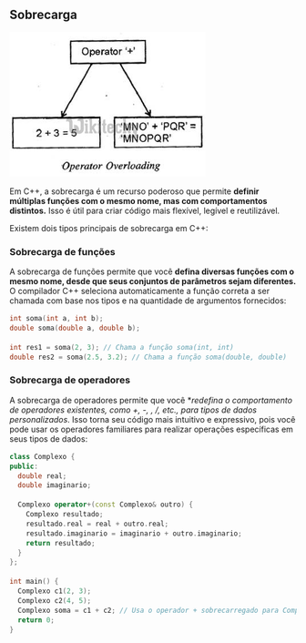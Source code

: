 ## Sobrecarga

![_](assets/overloading.jpg)

Em C++, a sobrecarga é um recurso poderoso que permite **definir múltiplas funções com o mesmo nome, mas com comportamentos distintos.** Isso é útil para criar código mais flexível, legível e reutilizável.

Existem dois tipos principais de sobrecarga em C++:

### Sobrecarga de funções

A sobrecarga de funções permite que você **defina diversas funções com o mesmo nome, desde que seus conjuntos de parâmetros sejam diferentes.** O compilador C++ seleciona automaticamente a função correta a ser chamada com base nos tipos e na quantidade de argumentos fornecidos:

```cpp
int soma(int a, int b);
double soma(double a, double b);

int res1 = soma(2, 3); // Chama a função soma(int, int)
double res2 = soma(2.5, 3.2); // Chama a função soma(double, double)
```

### Sobrecarga de operadores

A sobrecarga de operadores permite que você **redefina o comportamento de operadores existentes, como +, -, *, /, etc., para tipos de dados personalizados**. Isso torna seu código mais intuitivo e expressivo, pois você pode usar os operadores familiares para realizar operações específicas em seus tipos de dados:

```cpp
class Complexo {
public:
  double real;
  double imaginario;

  Complexo operator+(const Complexo& outro) {
    Complexo resultado;
    resultado.real = real + outro.real;
    resultado.imaginario = imaginario + outro.imaginario;
    return resultado;
  }
};

int main() {
  Complexo c1(2, 3);
  Complexo c2(4, 5);
  Complexo soma = c1 + c2; // Usa o operador + sobrecarregado para Complexos
  return 0;
}
```
